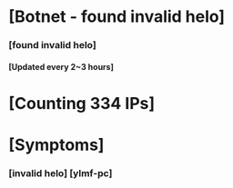 # [Botnet - found invalid helo]
### [found invalid helo]
#### [Updated every 2~3 hours]

# [Counting 334 IPs]

# [Symptoms] 
###   [invalid helo] [ylmf-pc]
